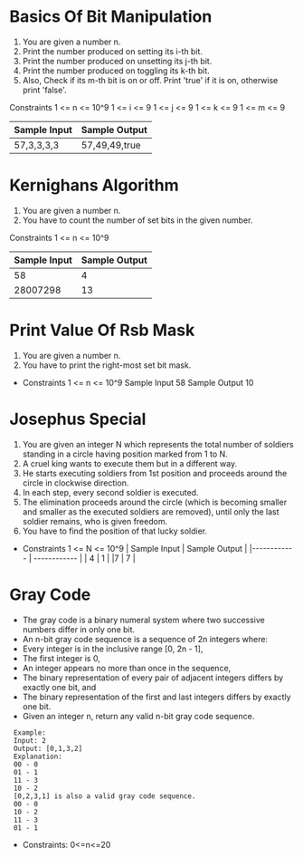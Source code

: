 # Basics Of Bit Manipulation

1. You are given a number n.
2. Print the number produced on setting its i-th bit.
3. Print the number produced on unsetting its j-th bit.
4. Print the number produced on toggling its k-th bit.
5. Also, Check if its m-th bit is on or off. Print 'true' if it is on, otherwise print 'false'.

Constraints
1 <= n <= 10^9
1 <= i <= 9
1 <= j <= 9
1 <= k <= 9
1 <= m <= 9

| Sample Input | Sample Output |
| ------------ | ------------- |
| 57,3,3,3,3  | 57,49,49,true |


# Kernighans Algorithm
1. You are given a number n.
2. You have to count the number of set bits in the given number.

Constraints
1 <= n <= 10^9

| Sample Input | Sample Output |
| ------------ | ------------- |
| 58 | 4 |
| 28007298 | 13 |

# Print Value Of Rsb Mask

1. You are given a number n.
2. You have to print the right-most set bit mask.

- Constraints
1 <= n <= 10^9
Sample Input
58
Sample Output
10

# Josephus Special

1. You are given an integer N which represents the total number of soldiers standing in a circle 
     having position marked from 1 to N.
2. A cruel king wants to execute them but in a different way.
3. He starts executing soldiers from 1st position and proceeds around the circle in clockwise 
     direction.
4. In each step, every second soldier is executed.
5. The elimination proceeds around the circle (which is becoming smaller and smaller as the 
     executed soldiers are removed), until only the last soldier remains, who is given freedom.
6. You have to find the position of that lucky soldier.
- Constraints
1 <= N <= 10^9
| Sample Input | Sample Output |
|------------ | ------------ |
| 4 | 1 |
|7 | 7 |

# Gray Code
- The gray code is a binary numeral system where two successive numbers differ in only one bit.
- An n-bit gray code sequence is a sequence of 2n integers where:
- Every integer is in the inclusive range [0, 2n - 1],
- The first integer is 0,
- An integer appears no more than once in the sequence,
- The binary representation of every pair of adjacent integers differs by exactly one bit, and
- The binary representation of the first and last integers differs by exactly one bit.
- Given an integer n, return any valid n-bit gray code sequence.

```
 Example:
 Input: 2
 Output: [0,1,3,2]
 Explanation:
 00 - 0
 01 - 1
 11 - 3
 10 - 2
 [0,2,3,1] is also a valid gray code sequence.
 00 - 0
 10 - 2
 11 - 3
 01 - 1
 ```
- Constraints:
0<=n<=20

